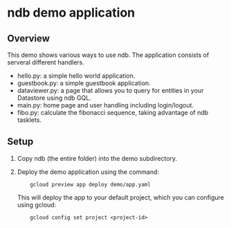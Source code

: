 # ndb demo application

## Overview

This demo shows various ways to use ndb. The application consists of serveral
different handlers.
* hello.py: a simple hello world application.
* guestbook.py: a simple guestbook application.
* dataviewer.py: a page that allows you to query for entities in your Datastore
  using ndb GQL.
* main.py: home page and user handling including login/logout.
* fibo.py: calculate the fibonacci sequence, taking advantage of ndb tasklets.

## Setup

1. Copy ndb (the entire folder) into the demo subdirectory.
2. Deploy the demo application using the command:

           gcloud preview app deploy demo/app.yaml

    This will deploy the app to your default project, which you can configure using gcloud:

           gcloud config set project <project-id>
